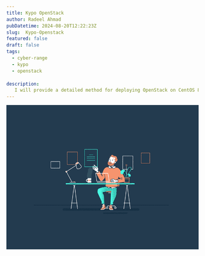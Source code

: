 ```yaml
---
title: Kypo OpenStack
author: Radeel Ahmad
pubDatetime: 2024-08-20T12:22:23Z
slug:  Kypo-Openstack
featured: false
draft: false
tags:
  - cyber-range
  - kypo
  - openstack

description:
   I will provide a detailed method for deploying OpenStack on CentOS 8.
---
```


<img src="src/content/blog/Images/d6afb6c5702631ed7e304d2ac40fb4f2.gif" alt="Description of GIF">
